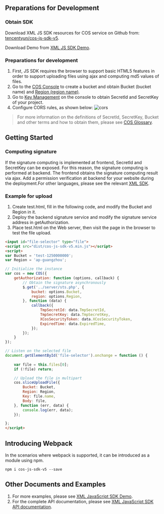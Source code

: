 ## Preparations for Development

### Obtain SDK

Download XML JS SDK resources for COS service on Github from: [tencentyun/cos-js-sdk-v5](https://github.com/tencentyun/cos-js-sdk-v5).

Download Demo from [XML JS SDK Demo](https://github.com/tencentyun/cos-js-sdk-v5/tree/master/demo).

### Preparations for development

1. First, JS SDK requires the browser to support basic HTML5 features in order to support uploading files using ajax and computing md5 values of files.
2. Go to the [COS Console](https://console.cloud.tencent.com/cos4) to create a bucket and obtain Bucket (bucket name) and [Region (region name)](https://intl.cloud.tencent.com/document/product/436/6224).
3. Go to [Key Management](https://console.cloud.tencent.com/capi) on the console to obtain SecretId and SecretKey of your project.
4. Configure CORS rules, as shown below:
  ![cors](https://main.qcloudimg.com/raw/8482b4f3a9c96cfe40b0cb6e3f32cb88.png)


> For more information on the definitions of SecretId, SecretKey, Bucket and other terms and how to obtain them, please see [COS Glossary](https://intl.cloud.tencent.com/document/product/436/7751).

## Getting Started		
### Computing signature

If the signature computing is implemented at frontend, SecretId and SecretKey can be exposed. For this reason, the signature computing is performed at backend. The frontend obtains the signature computing result via ajax. Add a permission verification at backend for your website during the deployment.For other languages, please see the relevant [XML SDK](https://intl.cloud.tencent.com/document/product/436/6474).

### Example for upload

1. Create test.html, fill in the following code, and modify the Bucket and Region in it.
2. Deploy the backend signature service and modify the signature service address in getAuthorization.
3. Place test.html on the Web server, then visit the page in the browser to test the file upload.

```html
<input id="file-selector" type="file">
<script src="dist/cos-js-sdk-v5.min.js"></script>
<script>
var Bucket = 'test-1250000000';
var Region = 'ap-guangzhou';

// Initialize the instance
var cos = new COS({
    getAuthorization: function (options, callback) {
        // Obtain the signature asynchronously
        $.get('../server/sts.php', {
            bucket: options.Bucket,
            region: options.Region,
        }, function (data) {
            callback({
                TmpSecretId: data.TmpSecretId,
                TmpSecretKey: data.TmpSecretKey,
                XCosSecurityToken: data.XCosSecurityToken,
                ExpiredTime: data.ExpiredTime,
            });
        });
    }
});

// Listen on the selected file
document.getElementById('file-selector').onchange = function () {
    
    var file = this.files[0];
    if (!file) return;

    // Upload the file in multipart
    cos.sliceUploadFile({
        Bucket: Bucket,
        Region: Region,
        Key: file.name,
        Body: file,
    }, function (err, data) {
        console.log(err, data);
    });

};
</script>
```


## Introducing Webpack

In the scenarios where webpack is supported, it can be introduced as a module using npm.
```shell
npm i cos-js-sdk-v5 --save
```

## Other Documents and Examples

1. For more examples, please see [XML JavaScript SDK Demo](https://github.com/tencentyun/cos-js-sdk-v5/blob/master/demo).
2. For the complete API documentation, please see [XML JavaScript SDK API documentation](https://intl.cloud.tencent.com/document/product/436/12260).

